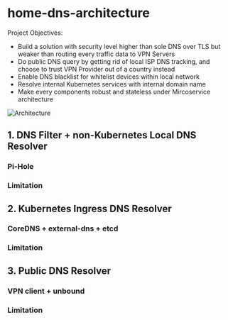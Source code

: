 # home-dns-architecture

Project Objectives:
* Build a solution with security level higher than sole DNS over TLS but weaker than routing every traffic data to VPN Servers
* Do public DNS query by getting rid of local ISP DNS tracking, and choose to trust VPN Provider out of a country instead
* Enable DNS blacklist for whitelist devices within local network
* Resolve internal Kubernetes services with internal domain name
* Make every components robust and stateless under Mircoservice architecture

![Architecture](https://dannypv.ddns.net/share/40dc6f01deb5c5c61f4515e8c0337b4d34f3bbe3ca4f7e376ae22aba)

## 1. DNS Filter + non-Kubernetes Local DNS Resolver
### Pi-Hole


### Limitation

## 2. Kubernetes Ingress DNS Resolver
### CoreDNS + external-dns + etcd

### Limitation

## 3. Public DNS Resolver
### VPN client + unbound

### Limitation
